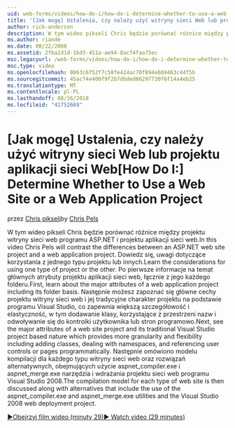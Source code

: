 ```yaml
---
uid: web-forms/videos/how-do-i/how-do-i-determine-whether-to-use-a-web-site-or-a-web-application-project
title: '[Jak mogę] Ustalenia, czy należy użyć witryny sieci Web lub projektu aplikacji sieci Web | Dokumentacja firmy Microsoft'
author: rick-anderson
description: W tym wideo pikseli Chris będzie porównać różnice między projektu witryny sieci web programu ASP.NET i projektu aplikacji sieci web. Dowiedz się zagadnieniami dotyczącymi podczas używania...
ms.author: riande
ms.date: 08/22/2008
ms.assetid: 2fba2d1d-1bd3-451a-ae94-8acf4faa75ec
msc.legacyurl: /web-forms/videos/how-do-i/how-do-i-determine-whether-to-use-a-web-site-or-a-web-application-project
msc.type: video
ms.openlocfilehash: 8063c6f52f7c58fe424ac70f894e0d4463c44f5b
ms.sourcegitcommit: 45ac74e400f9f2b7dbded66297730f6f14a4eb25
ms.translationtype: MT
ms.contentlocale: pl-PL
ms.lasthandoff: 08/16/2018
ms.locfileid: "41752669"
---
```

<a name="how-do-i-determine-whether-to-use-a-web-site-or-a-web-application-project"></a><span data-ttu-id="bfa99-104">[Jak mogę] Ustalenia, czy należy użyć witryny sieci Web lub projektu aplikacji sieci Web</span><span class="sxs-lookup"><span data-stu-id="bfa99-104">[How Do I:] Determine Whether to Use a Web Site or a Web Application Project</span></span>
====================
<span data-ttu-id="bfa99-105">przez [Chris pikseli](https://twitter.com/chrispels)</span><span class="sxs-lookup"><span data-stu-id="bfa99-105">by [Chris Pels](https://twitter.com/chrispels)</span></span>

<span data-ttu-id="bfa99-106">W tym wideo pikseli Chris będzie porównać różnice między projektu witryny sieci web programu ASP.NET i projektu aplikacji sieci web.</span><span class="sxs-lookup"><span data-stu-id="bfa99-106">In this video Chris Pels will contrast the differences between an ASP.NET web site project and a web application project.</span></span> <span data-ttu-id="bfa99-107">Dowiedz się, uwagi dotyczące korzystania z jednego typu projektu lub innych.</span><span class="sxs-lookup"><span data-stu-id="bfa99-107">Learn the considerations for using one type of project or the other.</span></span> <span data-ttu-id="bfa99-108">Po pierwsze informacje na temat głównych atrybuty projektu aplikacji sieci web, łącznie z jego każdego folderu.</span><span class="sxs-lookup"><span data-stu-id="bfa99-108">First, learn about the major attributes of a web application project including its folder basis.</span></span> <span data-ttu-id="bfa99-109">Następnie możesz zapoznać się główne cechy projektu witryny sieci web i jej tradycyjne charakter projektu na podstawie programu Visual Studio, co zapewnia większą szczegółowość i elastyczność, w tym dodawanie klasy, korzystające z przestrzeni nazw i odwoływanie się do kontrolki użytkownika lub stron programowo.</span><span class="sxs-lookup"><span data-stu-id="bfa99-109">Next, see the major attributes of a web site project and its traditional Visual Studio project based nature which provides more granularity and flexibility including adding classes, dealing with namespaces, and referencing user controls or pages programmatically.</span></span> <span data-ttu-id="bfa99-110">Następnie omówiono modelu kompilacji dla każdego typu witryny sieci web oraz rozwiązań alternatywnych, obejmujących użycie aspnet\_compiler.exe i aspnet\_merge.exe narzędzia i wdrażania projektu sieci web programu Visual Studio 2008.</span><span class="sxs-lookup"><span data-stu-id="bfa99-110">The compilation model for each type of web site is then discussed along with alternatives that include the use of the aspnet\_compiler.exe and aspnet\_merge.exe utilities and the Visual Studio 2008 web deployment project.</span></span>

[<span data-ttu-id="bfa99-111">&#9654;Obejrzyj film wideo (minuty 29)</span><span class="sxs-lookup"><span data-stu-id="bfa99-111">&#9654; Watch video (29 minutes)</span></span>](https://channel9.msdn.com/Blogs/ASP-NET-Site-Videos/how-do-i-determine-whether-to-use-a-web-site-or-a-web-application-project)
